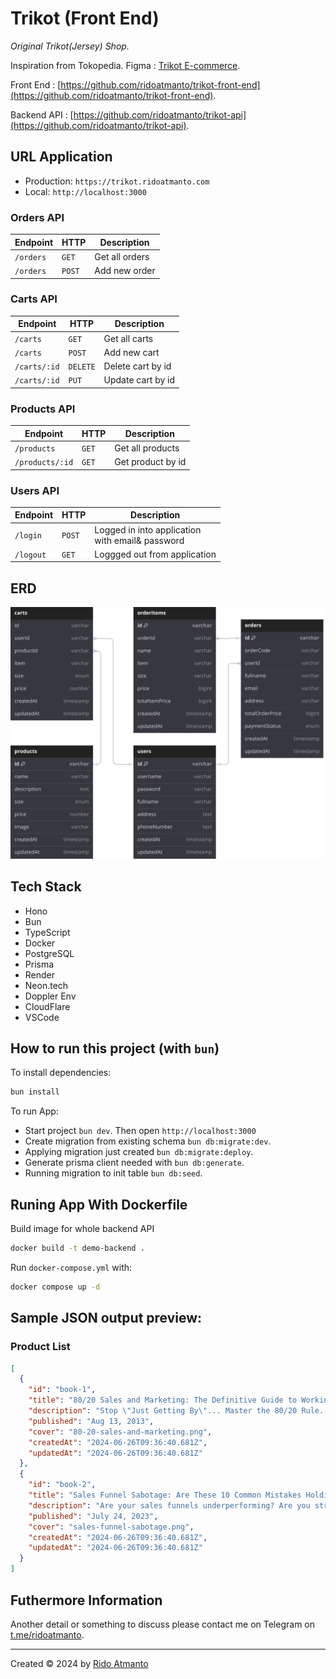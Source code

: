 # Trikot (Front End)
_Original Trikot(Jersey) Shop._

Inspiration from Tokopedia.
Figma : [Trikot E-commerce](https://www.figma.com/design/RGWlRm9ooK7FHpZUqPzKhI/Trikot-(Jersey)-e-commerce?node-id=0-1&t=VfUU2F0jD6svwbJG-0).

Front End : [https://github.com/ridoatmanto/trikot-front-end](https://github.com/ridoatmanto/trikot-front-end).

Backend API : [https://github.com/ridoatmanto/trikot-api](https://github.com/ridoatmanto/trikot-api).

## URL Application
- Production: `https://trikot.ridoatmanto.com`
- Local: `http://localhost:3000`

### Orders API

| Endpoint  | HTTP   | Description    |
| --------- | ------ | -------------- |
| `/orders` | `GET`  | Get all orders |
| `/orders` | `POST` | Add new order  |

### Carts API

| Endpoint     | HTTP     | Description       |
| ------------ | -------- | ----------------- |
| `/carts`     | `GET`    | Get all carts     |
| `/carts`     | `POST`   | Add new cart      |
| `/carts/:id` | `DELETE` | Delete cart by id |
| `/carts/:id` | `PUT`    | Update cart by id |

### Products API

| Endpoint        | HTTP  | Description       |
| --------------- | ----- | ----------------- |
| `/products`     | `GET` | Get all products  |
| `/products/:id` | `GET` | Get product by id |

### Users API

| Endpoint  | HTTP   | Description                                           |
| --------- | ------ | ----------------------------------------------------- |
| `/login`  | `POST` | Logged in into application <br/> with email& password |
| `/logout` | `GET`  | Loggged out from application                          |

## ERD

![ERD](./assets/trikot-erd.svg)

## Tech Stack

- Hono
- Bun
- TypeScript
- Docker
- PostgreSQL
- Prisma
- Render
- Neon.tech
- Doppler Env
- CloudFlare
- VSCode

## How to run this project (with `bun`)

To install dependencies:

```sh
bun install
```

To run App:

- Start project `bun dev`. Then open `http://localhost:3000`
- Create migration from existing schema `bun db:migrate:dev`.
- Applying migration just created `bun db:migrate:deploy`.
- Generate prisma client needed with `bun db:generate`.
- Running migration to init table `bun db:seed`.

## Runing App With Dockerfile

Build image for whole backend API

```sh
docker build -t demo-backend .
```

Run `docker-compose.yml` with:

```sh
docker compose up -d
```

## Sample JSON output preview:

### Product List

```json
[
  {
    "id": "book-1",
    "title": "80/20 Sales and Marketing: The Definitive Guide to Working Less and Making More",
    "description": "Stop \"Just Getting By\"... Master the 80/20 Rule. Apply the Pareto Principle to Business And Make More Money Without More Work. When you know how to walk into any situation and see the 80/20's, the 80/20 Principle can solve almost ANY conversion problem. Any traffic problem. Any money problem. Perry Marshall has something original and extremely useful to say,because he has thought profoundly about the 80/20 Principle. He has come up with some original insights that are literally priceless. You really can change your business and your life.",
    "published": "Aug 13, 2013",
    "cover": "80-20-sales-and-marketing.png",
    "createdAt": "2024-06-26T09:36:40.681Z",
    "updatedAt": "2024-06-26T09:36:40.681Z"
  },
  {
    "id": "book-2",
    "title": "Sales Funnel Sabotage: Are These 10 Common Mistakes Holding Your Business Back? (The Internet Marketing Starter Pack Book 3)",
    "description": "Are your sales funnels underperforming? Are you struggling to identify what's holding your business back? Uncover the secrets to maximizing your sales funnel effectiveness with \"Sales Funnel Sabotage\". This insightful book shines a spotlight on the pitfalls that could be costing your business BIG, and reveals how you can turn the tables on the common mistakes entrepreneurs often make.",
    "published": "July 24, 2023",
    "cover": "sales-funnel-sabotage.png",
    "createdAt": "2024-06-26T09:36:40.681Z",
    "updatedAt": "2024-06-26T09:36:40.681Z"
  }
]
```

## Futhermore Information

Another detail or something to discuss please contact me on Telegram on [t.me/ridoatmanto](https://t.me/ridoatmanto).

---

Created © 2024 by [Rido Atmanto](https://ridoatmanto.com)

